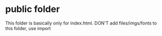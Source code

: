 # public folder

This folder is basically only for index.html. DON'T add files/imgs/fonts to this folder, use import
